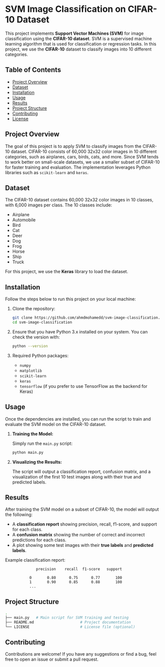 # SVM Image Classification on CIFAR-10 Dataset

This project implements **Support Vector Machines (SVM)** for image classification using the **CIFAR-10 dataset**. SVM is a supervised machine learning algorithm that is used for classification or regression tasks. In this project, we use the **CIFAR-10** dataset to classify images into 10 different categories.

## Table of Contents
- [Project Overview](#project-overview)
- [Dataset](#dataset)
- [Installation](#installation)
- [Usage](#usage)
- [Results](#results)
- [Project Structure](#project-structure)
- [Contributing](#contributing)
- [License](#license)

## Project Overview

The goal of this project is to apply SVM to classify images from the CIFAR-10 dataset. CIFAR-10 consists of 60,000 32x32 color images in 10 different categories, such as airplanes, cars, birds, cats, and more. Since SVM tends to work better on small-scale datasets, we use a smaller subset of CIFAR-10 for faster training and evaluation. The implementation leverages Python libraries such as `scikit-learn` and `keras`.

## Dataset

The CIFAR-10 dataset contains 60,000 32x32 color images in 10 classes, with 6,000 images per class. The 10 classes include:
- Airplane
- Automobile
- Bird
- Cat
- Deer
- Dog
- Frog
- Horse
- Ship
- Truck

For this project, we use the **Keras** library to load the dataset.

## Installation

Follow the steps below to run this project on your local machine:

1. Clone the repository:
    ```bash
    git clone https://github.com/ahmdmohamedd/svm-image-classification.git
    cd svm-image-classification
    ```

2. Ensure that you have Python 3.x installed on your system. You can check the version with:
    ```bash
    python --version
    ```

3. Required Python packages:
    - `numpy`
    - `matplotlib`
    - `scikit-learn`
    - `keras`
    - `tensorflow` (if you prefer to use TensorFlow as the backend for Keras)

## Usage

Once the dependencies are installed, you can run the script to train and evaluate the SVM model on the CIFAR-10 dataset.

1. **Training the Model:**

    Simply run the `main.py` script:
    ```bash
    python main.py
    ```

2. **Visualizing the Results:**

    The script will output a classification report, confusion matrix, and a visualization of the first 10 test images along with their true and predicted labels.

## Results

After training the SVM model on a subset of CIFAR-10, the model will output the following:
- A **classification report** showing precision, recall, f1-score, and support for each class.
- A **confusion matrix** showing the number of correct and incorrect predictions for each class.
- A plot showing some test images with their **true labels** and **predicted labels**.

Example classification report:
```
              precision    recall  f1-score   support

           0       0.80      0.75      0.77       100
           1       0.90      0.85      0.88       100
           ...
```

## Project Structure

```bash
.
├── main.py   # Main script for SVM training and testing
├── README.md                     # Project documentation
└── LICENSE                       # License file (optional)
```

## Contributing

Contributions are welcome! If you have any suggestions or find a bug, feel free to open an issue or submit a pull request.
